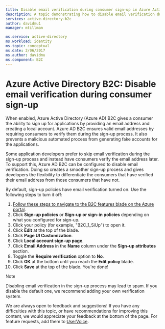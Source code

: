 ```yaml
---
title: Disable email verification during consumer sign-up in Azure Active Directory B2C | Microsoft Docs
description: A topic demonstrating how to disable email verification during consumer sign-up in Azure Active Directory B2C.
services: active-directory-b2c
author: davidmu1
manager: mtillman

ms.service: active-directory
ms.workload: identity
ms.topic: conceptual
ms.date: 2/06/2017
ms.author: davidmu
ms.component: B2C
---
```


# Azure Active Directory B2C: Disable email verification during consumer sign-up
When enabled, Azure Active Directory (Azure AD) B2C gives a consumer the ability to sign up for applications by providing an email address and creating a local account. Azure AD B2C ensures valid email addresses by requiring consumers to verify them during the sign-up process. It also prevents a malicious automated process from generating fake accounts for the applications.

Some application developers prefer to skip email verification during the sign-up process and instead have consumers verify the email address later. To support this, Azure AD B2C can be configured to disable email verification. Doing so creates a smoother sign-up process and gives developers the flexibility to differentiate the consumers that have verified their email address from those consumers that have not.

By default, sign-up policies have email verification turned on. Use the following steps to turn it off:

1. [Follow these steps to navigate to the B2C features blade on the Azure portal](active-directory-b2c-app-registration.md#navigate-to-b2c-settings).
2. Click **Sign-up policies** or **Sign-up or sign-in policies** depending on what you configured for sign-up.
3. Click your policy (for example, "B2C_1_SiUp") to open it. 
4. Click **Edit** at the top of the blade.
5. Click **Page UI Customization**.
6. Click **Local account sign-up page**.
7. Click **Email Address** in the **Name** column under the **Sign-up attributes** section.
8. Toggle the **Require verification** option to **No**.
9. Click **OK** at the bottom until you reach the **Edit policy** blade.
10. Click **Save** at the top of the blade. You're done!

> [!NOTE]
> Disabling email verification in the sign-up process may lead to spam. If you disable the default one, we recommend adding your own verification system.
> 
> 

We are always open to feedback and suggestions! If you have any difficulties with this topic, or have recommendations for improving this content, we would appreciate your feedback at the bottom of the page. For feature requests, add them to [UserVoice](https://feedback.azure.com/forums/169401-azure-active-directory/category/160596-b2c).
